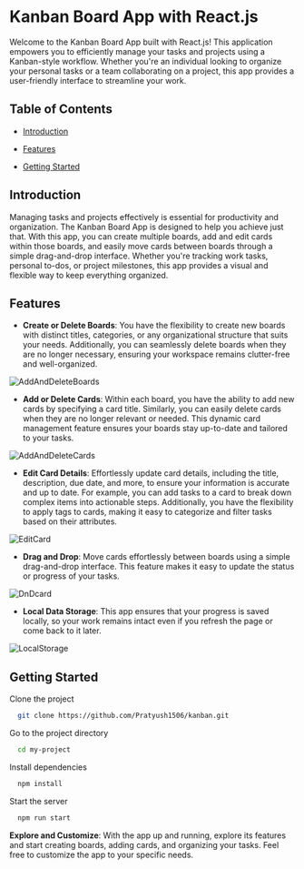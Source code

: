
# Kanban Board App with React.js

Welcome to the Kanban Board App built with React.js! This application empowers you to efficiently manage your tasks and projects using a Kanban-style workflow. Whether you're an individual looking to organize your personal tasks or a team collaborating on a project, this app provides a user-friendly interface to streamline your work.



## Table of Contents

- [Introduction](#introduction)

- [Features](#features)

- [Getting Started](#getting-started)

## Introduction

Managing tasks and projects effectively is essential for productivity and organization. The Kanban Board App is designed to help you achieve just that. With this app, you can create multiple boards, add and edit cards within those boards, and easily move cards between boards through a simple drag-and-drop interface. Whether you're tracking work tasks, personal to-dos, or project milestones, this app provides a visual and flexible way to keep everything organized.

## Features

- **Create or Delete Boards**: You have the flexibility to create new boards with distinct titles, categories, or any organizational structure that suits your needs. Additionally, you can seamlessly delete boards when they are no longer necessary, ensuring your workspace remains clutter-free and well-organized.

![AddAndDeleteBoards](https://github.com/Pratyush1506/kanban/assets/67052941/8e5f8da9-9065-4ed6-946a-ab836ea377c6)


- **Add or Delete Cards**: Within each board, you have the ability to add new cards by specifying a card title. Similarly, you can easily delete cards when they are no longer relevant or needed. This dynamic card management feature ensures your boards stay up-to-date and tailored to your tasks.

![AddAndDeleteCards](https://github.com/Pratyush1506/kanban/assets/67052941/d2bbf131-d06a-4e26-9f40-f5de2bea2705)


- **Edit Card Details**: Effortlessly update card details, including the title, description, due date, and more, to ensure your information is accurate and up to date. For example, you can add tasks to a card to break down complex items into actionable steps. Additionally, you have the flexibility to apply tags to cards, making it easy to categorize and filter tasks based on their attributes.

![EditCard](https://github.com/Pratyush1506/kanban/assets/67052941/7a49fb7b-7833-47c5-9cfe-740a214500cc)


- **Drag and Drop**: Move cards effortlessly between boards using a simple drag-and-drop interface. This feature makes it easy to update the status or progress of your tasks.

![DnDcard](https://github.com/Pratyush1506/kanban/assets/67052941/bea38e42-dae5-41ed-a25f-a6591e31593a)


- **Local Data Storage**: This app ensures that your progress is saved locally, so your work remains intact even if you refresh the page or come back to it later.

![LocalStorage](https://github.com/Pratyush1506/kanban/assets/67052941/00ca7359-b232-4c11-ab34-aac5fc8cb090)


## Getting Started

Clone the project

```bash
  git clone https://github.com/Pratyush1506/kanban.git
```

Go to the project directory

```bash
  cd my-project
```

Install dependencies

```bash
  npm install
```

Start the server

```bash
  npm run start
```
**Explore and Customize**: With the app up and running, explore its features and start creating boards, adding cards, and organizing your tasks. Feel free to customize the app to your specific needs.
